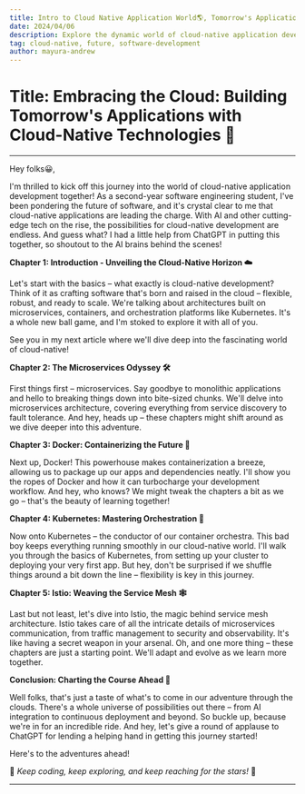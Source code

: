 ```yaml
---
title: Intro to Cloud Native Application World🌎, Tomorrow's Applications with Cloud-Native Technologies 
date: 2024/04/06
description: Explore the dynamic world of cloud-native application development with my upcoming insightful article series. Written by me as a second-year Software Engineering student, each installment delves into key concepts such as microservices architecture, containerization with Docker, and orchestration with Kubernetes. Join us on this journey to discover the latest tools, best practices, and real-world examples shaping the future of software development.
tag: cloud-native, future, software-development
author: mayura-andrew
---
```


# **Title: Embracing the Cloud: Building Tomorrow's Applications with Cloud-Native Technologies 🚀**
---

Hey folks😀,

I'm thrilled to kick off this journey into the world of cloud-native application development together! As a second-year software engineering student, I've been pondering the future of software, and it's crystal clear to me that cloud-native applications are leading the charge. With AI and other cutting-edge tech on the rise, the possibilities for cloud-native development are endless. And guess what? I had a little help from ChatGPT in putting this together, so shoutout to the AI brains behind the scenes!

**Chapter 1: Introduction - Unveiling the Cloud-Native Horizon ☁️**

Let's start with the basics – what exactly is cloud-native development? Think of it as crafting software that's born and raised in the cloud – flexible, robust, and ready to scale. We're talking about architectures built on microservices, containers, and orchestration platforms like Kubernetes. It's a whole new ball game, and I'm stoked to explore it with all of you.

See you in my next article where we'll dive deep into the fascinating world of cloud-native!

**Chapter 2: The Microservices Odyssey 🛠️**

First things first – microservices. Say goodbye to monolithic applications and hello to breaking things down into bite-sized chunks. We'll delve into microservices architecture, covering everything from service discovery to fault tolerance. And hey, heads up – these chapters might shift around as we dive deeper into this adventure.


**Chapter 3: Docker: Containerizing the Future 🐳**

Next up, Docker! This powerhouse makes containerization a breeze, allowing us to package up our apps and dependencies neatly. I'll show you the ropes of Docker and how it can turbocharge your development workflow. And hey, who knows? We might tweak the chapters a bit as we go – that's the beauty of learning together!

**Chapter 4: Kubernetes: Mastering Orchestration 🚢**

Now onto Kubernetes – the conductor of our container orchestra. This bad boy keeps everything running smoothly in our cloud-native world. I'll walk you through the basics of Kubernetes, from setting up your cluster to deploying your very first app. But hey, don't be surprised if we shuffle things around a bit down the line – flexibility is key in this journey.

**Chapter 5: Istio: Weaving the Service Mesh 🕸️**

Last but not least, let's dive into Istio, the magic behind service mesh architecture. Istio takes care of all the intricate details of microservices communication, from traffic management to security and observability. It's like having a secret weapon in your arsenal. Oh, and one more thing – these chapters are just a starting point. We'll adapt and evolve as we learn more together.

**Conclusion: Charting the Course Ahead 🌟**

Well folks, that's just a taste of what's to come in our adventure through the clouds. There's a whole universe of possibilities out there – from AI integration to continuous deployment and beyond. So buckle up, because we're in for an incredible ride. And hey, let's give a round of applause to ChatGPT for lending a helping hand in getting this journey started!

Here's to the adventures ahead!

🚀 *Keep coding, keep exploring, and keep reaching for the stars!* 🚀


---